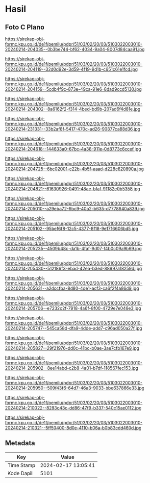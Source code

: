 # Hasil

## Foto C Plano

https://sirekap-obj-formc.kpu.go.id/de1f/pemilu/pdpr/51/03/02/20/03/5103022003010-20240214-204035--0b3be744-bf62-4034-9a04-8007d84caa91.jpg

https://sirekap-obj-formc.kpu.go.id/de1f/pemilu/pdpr/51/03/02/20/03/5103022003010-20240214-204119--32d0d92e-3d59-4f19-9d1b-c651c61e1fcd.jpg

https://sirekap-obj-formc.kpu.go.id/de1f/pemilu/pdpr/51/03/02/20/03/5103022003010-20240214-204159--5cdb4f9c-873e-49ca-91e6-8dad9ccd5130.jpg

https://sirekap-obj-formc.kpu.go.id/de1f/pemilu/pdpr/51/03/02/20/03/5103022003010-20240214-204302--8a6162f2-f314-4bed-bd9b-207ad6f4d81e.jpg

https://sirekap-obj-formc.kpu.go.id/de1f/pemilu/pdpr/51/03/02/20/03/5103022003010-20240214-231331--33b2af8f-5417-470c-ad26-90377ca88d36.jpg

https://sirekap-obj-formc.kpu.go.id/de1f/pemilu/pdpr/51/03/02/20/03/5103022003010-20240214-204618--144633a0-67bc-4a38-911e-0d8773c6ccef.jpg

https://sirekap-obj-formc.kpu.go.id/de1f/pemilu/pdpr/51/03/02/20/03/5103022003010-20240214-204725--6bc02001-c22b-4b5f-aaad-d228c820890a.jpg

https://sirekap-obj-formc.kpu.go.id/de1f/pemilu/pdpr/51/03/02/20/03/5103022003010-20240214-204821--61630926-0491-48ae-bfaf-91182e0b5358.jpg

https://sirekap-obj-formc.kpu.go.id/de1f/pemilu/pdpr/51/03/02/20/03/5103022003010-20240214-205010--a29eba72-9bc9-40a2-b635-d7778940a839.jpg

https://sirekap-obj-formc.kpu.go.id/de1f/pemilu/pdpr/51/03/02/20/03/5103022003010-20240214-205102--95bef6f8-12c5-4377-8f18-9e1716606bd5.jpg

https://sirekap-obj-formc.kpu.go.id/de1f/pemilu/pdpr/51/03/02/20/03/5103022003010-20240214-205235--4509b48c-da1b-4faf-9d07-f4b0c09a9b69.jpg

https://sirekap-obj-formc.kpu.go.id/de1f/pemilu/pdpr/51/03/02/20/03/5103022003010-20240214-205430--512186f3-ebad-42ea-b3ed-88997a18259d.jpg

https://sirekap-obj-formc.kpu.go.id/de1f/pemilu/pdpr/51/03/02/20/03/5103022003010-20240214-205631--a2dccfba-8d80-4de1-acf3-ca6f2f4a86d9.jpg

https://sirekap-obj-formc.kpu.go.id/de1f/pemilu/pdpr/51/03/02/20/03/5103022003010-20240214-205706--e7232c2f-7918-4a6f-8f00-4729e7e046e3.jpg

https://sirekap-obj-formc.kpu.go.id/de1f/pemilu/pdpr/51/03/02/20/03/5103022003010-20240214-205747--545ca58d-dfa9-4dde-add7-c96ad050a27f.jpg

https://sirekap-obj-formc.kpu.go.id/de1f/pemilu/pdpr/51/03/02/20/03/5103022003010-20240214-205827--29f21976-dd0c-41bc-b0ae-3ae7cfb167e9.jpg

https://sirekap-obj-formc.kpu.go.id/de1f/pemilu/pdpr/51/03/02/20/03/5103022003010-20240214-205902--8ee14abd-c2b8-4a01-b7df-118567fec153.jpg

https://sirekap-obj-formc.kpu.go.id/de1f/pemilu/pdpr/51/03/02/20/03/5103022003010-20240214-205950--509f43f6-64d7-46a3-9033-bbe637866e33.jpg

https://sirekap-obj-formc.kpu.go.id/de1f/pemilu/pdpr/51/03/02/20/03/5103022003010-20240214-210022--8283c43c-dd86-47f9-b337-540c15ae0112.jpg

https://sirekap-obj-formc.kpu.go.id/de1f/pemilu/pdpr/51/03/02/20/03/5103022003010-20240214-210321--5ff50400-8d0e-4110-b06a-b0b83cdd460d.jpg


## Metadata

| Key        | Value               |
| ---------- | ------------------- |
| Time Stamp | 2024-02-17 13:05:41 |
| Kode Dapil | 5101                |



